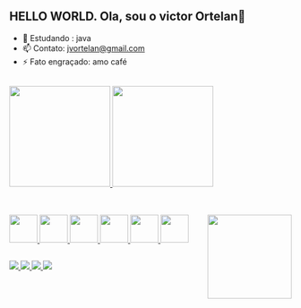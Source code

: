 ## HELLO WORLD. Ola, sou o victor Ortelan👋

- 🌱 Estudando : java
- 📫 Contato: jvortelan@gmail.com
- ⚡ Fato engraçado: amo café
##
<div>
  <a href="https://viktorortelan">
  <img height="180" src="https://github-readme-stats.vercel.app/api?username=viktorortelan&show=reviews,icons=true&theme=tokyonight&discussions_started,discussions_answered,prs_merged,prs_merged_percentage"/>
  <img height="180" src="https://github-readme-stats.vercel.app/api/top-langs/?username=viktorortelan&layout=compact&theme=tokyonight"/>
</div>
    
##

<div style="display = inline_block"><br>
    <img height="50" src="https://cdn.jsdelivr.net/gh/devicons/devicon@latest/icons/azuresqldatabase/azuresqldatabase-original.svg" /> 
    <img height="50" src="https://cdn.jsdelivr.net/gh/devicons/devicon@latest/icons/javascript/javascript-original.svg" />
    <img height="50" src="https://cdn.jsdelivr.net/gh/devicons/devicon@latest/icons/html5/html5-original-wordmark.svg" />
    <img height="50" src="https://cdn.jsdelivr.net/gh/devicons/devicon@latest/icons/css3/css3-original-wordmark.svg" />
    <img height="50"  src="https://cdn.jsdelivr.net/gh/devicons/devicon@latest/icons/react/react-original.svg" />
    <img height="50" src="https://cdn.jsdelivr.net/gh/devicons/devicon@latest/icons/nodejs/nodejs-original-wordmark.svg" />   
    <img height="150" align="right" src="https://media.discordapp.net/attachments/1253705153178239130/1260146331696234556/4884785.jpg?ex=668e4239&is=668cf0b9&hm=d1de27639307c7fb4d68b9c1957bb2206a3bc7277d1636ca9e34cc4147a91262&=&format=webp&width=710&height=473" />   
    
</div>

##

<a href = "jvortelan@gmail.com"><img src="https://img.shields.io/badge/Gmail-D14836?style=for-the-badge&logo=gmail&logoColor=white"/> </a>
<a href = "https://discord.com/invite/xzpZR7Zh"><img src="https://img.shields.io/badge/Discord-7289DA?style=for-the-badge&logo=discord&logoColor=white"/> </a>
<a href = "https://www.instagram.com/viktorortelan?igsh=MTE4bWFyNjVkN2ZzZA=="> <img src="https://img.shields.io/badge/Instagram-E4405F?style=for-the-badge&logo=instagram&logoColor=white"/> </a>
<a href = "https://www.linkedin.com/in/joaovictorortelandonascimento/"> <img src="https://img.shields.io/badge/LinkedIn-0077B5?style=for-the-badge&logo=linkedin&logoColor=white"/> </a>
